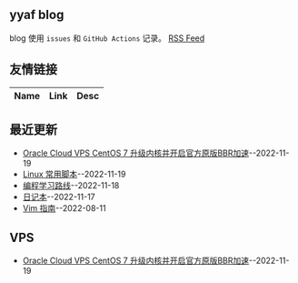 ## yyaf blog
blog 使用 `issues` 和 `GitHub Actions` 记录。
[RSS Feed](https://raw.githubusercontent.com/yyaf/yyaf-blog/master/feed.xml)
## 友情链接
| Name | Link | Desc | 
 | ---- | ---- | ---- |
## 最近更新
- [Oracle Cloud VPS CentOS 7 升级内核并开启官方原版BBR加速](https://github.com/yyaf/yyaf-blog/issues/6)--2022-11-19
- [Linux 常用脚本](https://github.com/yyaf/yyaf-blog/issues/5)--2022-11-19
- [编程学习路线](https://github.com/yyaf/yyaf-blog/issues/4)--2022-11-18
- [日记本](https://github.com/yyaf/yyaf-blog/issues/3)--2022-11-17
- [Vim 指南](https://github.com/yyaf/yyaf-blog/issues/2)--2022-08-11
## VPS
- [Oracle Cloud VPS CentOS 7 升级内核并开启官方原版BBR加速](https://github.com/yyaf/yyaf-blog/issues/6)--2022-11-19
